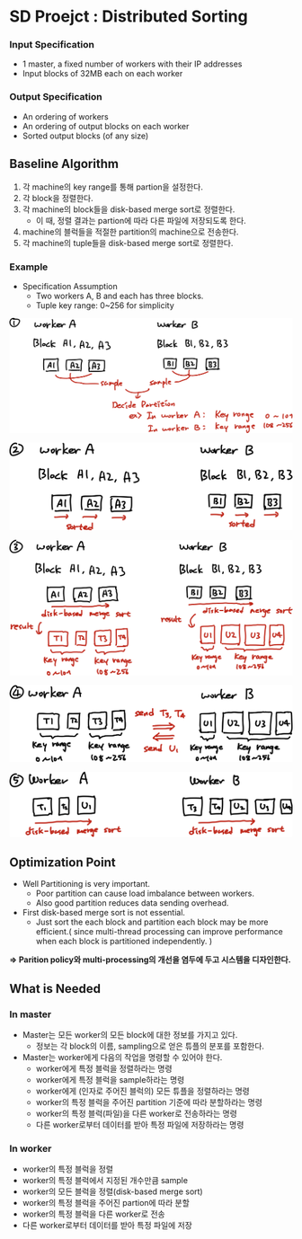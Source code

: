 # SD Proejct : Distributed Sorting

### Input Specification

- 1 master, a fixed number of workers with their IP addresses
- Input blocks of 32MB each on each worker

### Output Specification

- An ordering of workers
- An ordering of output blocks on each worker
- Sorted output blocks (of any size)

## Baseline Algorithm

1. 각 machine의 key range를 통해 partion을 설정한다.
2. 각 block을 정렬한다.
3. 각 machine의 block들을 disk-based merge sort로 정렬한다.
    - 이 때, 정렬 결과는 partion에 따라 다른 파일에 저장되도록 한다.
4. machine의 블럭들을 적절한 partition의 machine으로 전송한다.
5. 각 machine의 tuple들을 disk-based merge sort로 정렬한다.

### Example

- Specification Assumption
    - Two workers A, B and each has three blocks.
    - Tuple key range: 0~256 for simplicity

![Untitled](SD_Project_Distributed_Sorting/Untitled.png)

![Untitled](SD_Project_Distributed_Sorting/Untitled%201.png)

![Untitled](SD_Project_Distributed_Sorting/Untitled%202.png)

![Untitled](SD_Project_Distributed_Sorting/Untitled%203.png)

![Untitled](SD_Project_Distributed_Sorting/Untitled%204.png)

## Optimization Point

- Well Partitioning is very important.
    - Poor partition can cause load imbalance between workers.
    - Also good partition reduces data sending overhead.
- First disk-based merge sort is not essential.
    - Just sort the each block and partition each block may be more efficient.( since multi-thread processing can improve performance when each block is partitioned independently. )

**⇒ Parition policy와 multi-processing의 개선을 염두에 두고 시스템을 디자인한다.**

## What is Needed

### **In master**

- Master는 모든 worker의 모든 block에 대한 정보를 가지고 있다.
    - 정보는 각 block의 이름, sampling으로 얻은 튜플의 분포를 포함한다.
- Master는 worker에게 다음의 작업을 명령할 수 있어야 한다.
    - worker에게 특정 블럭을 정렬하라는 명령
    - worker에게 특정 블럭을 sample하라는 명령
    - worker에게 (인자로 주어진 블럭의) 모든 튜플을 정렬하라는 명령
    - worker의 특정 블럭을 주어진 partition 기준에 따라 분할하라는 명령
    - worker의 특정 블럭(파일)을 다른 worker로 전송하라는 명령
    - 다른 worker로부터 데이터를 받아 특정 파일에 저장하라는 명령

### **In worker**

- worker의 특정 블럭을 정렬
- worker의 특정 블럭에서 지정된 개수만큼 sample
- worker의 모든 블럭을 정렬(disk-based merge sort)
- worker의 특정 블럭을 주어진 partion에 따라 분할
- worker의 특정 블럭을 다른 worker로 전송
- 다른 worker로부터 데이터를 받아 특정 파일에 저장